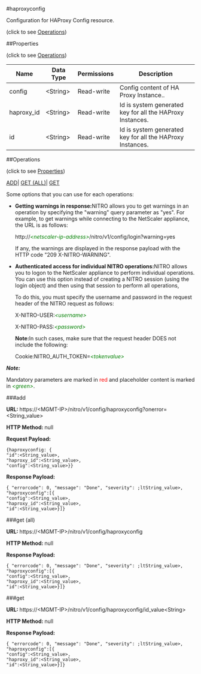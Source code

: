 #haproxyconfig



Configuration for HAProxy Config resource.

<span>(click to see [Operations](#operations))</span>



##Properties 

<span>(click to see [Operations](#operations))</span>





<table><thead><tr><th>Name</th><th>Data Type</th><th>Permissions</th><th>Description</th></tr></thead><tbody><tr><td>config</td><td>&lt;String></td><td>Read-write</td><td>Config content of HA Proxy Instance..</td></tr><tr><td>haproxy_id</td><td>&lt;String></td><td>Read-write</td><td>Id is system generated key for all the HAProxy Instances.</td></tr><tr><td>id</td><td>&lt;String></td><td>Read-write</td><td>Id is system generated key for all the HAProxy Instances.</td></tr></tbody></table>

##Operations 

<span>(click to see [Properties](#properties))</span>





[ADD](#add)| [GET (ALL)](#get-all)| [GET](#get)





Some options that you can use for each operations:

<ul><li><p><b>Getting warnings in response:</b>NITRO allows you to get warnings in an operation by specifying the "warning" query parameter as "yes". For example, to get warnings while connecting to the NetScaler appliance, the URL is as follows:</p><p>http://<span style="color:green;font-style:italic;">&lt;netscaler-ip-address&gt;</span>/nitro/v1/config/login?warning=yes</p><p>If any, the warnings are displayed in the response payload with the HTTP code "209 X-NITRO-WARNING".</p></li><li><p><b>Authenticated access for individual NITRO operations:</b>NITRO allows you to logon to the NetScaler appliance to perform individual operations. You can use this option instead of creating a NITRO session (using the login object) and then using that session to perform all operations,</p><p>To do this, you must specify the username and password in the request header of the NITRO request as follows:</p><p>X-NITRO-USER:<span style="color:green;font-style:italic;">&lt;username&gt;</span></p><p>X-NITRO-PASS:<span style="color:green;font-style:italic;">&lt;password&gt;</span></p><p><b>Note:</b>In such cases, make sure that the request header DOES not include the following:</p><p>Cookie:NITRO_AUTH_TOKEN=<span style="color:green;font-style:italic;">&lt;tokenvalue&gt;</span></p></li></ul>







***Note:*** 

Mandatory parameters are marked in <span style="color:#FF0000;">red</span> and placeholder content is marked in <span style="color:green;font-style:italic">&lt;green&gt;</span>.



###add







<b>URL: </b>https://&lt;MGMT-IP&gt;/nitro/v1/config/haproxyconfig?onerror=&lt;String_value&gt;

<b>HTTP Method: </b>null

<b>Request Payload: </b>
```
{haproxyconfig: {
"id":<String_value>,
"haproxy_id":<String_value>,
"config":<String_value>}}
```

<b>Response Payload: </b>
```
{ "errorcode": 0, "message": "Done", "severity": ;ltString_value>, "haproxyconfig":[{
"config":<String_value>,
"haproxy_id":<String_value>,
"id":<String_value>}]}
```







###get (all)







<b>URL: </b>https://&lt;MGMT-IP&gt;/nitro/v1/config/haproxyconfig

<b>HTTP Method: </b>null

<b>Response Payload: </b>
```
{ "errorcode": 0, "message": "Done", "severity": ;ltString_value>, "haproxyconfig":[{
"config":<String_value>,
"haproxy_id":<String_value>,
"id":<String_value>}]}
```







###get







<b>URL: </b>https://&lt;MGMT-IP&gt;/nitro/v1/config/haproxyconfig/id_value&lt;String&gt;

<b>HTTP Method: </b>null

<b>Response Payload: </b>
```
{ "errorcode": 0, "message": "Done", "severity": ;ltString_value>, "haproxyconfig":[{
"config":<String_value>,
"haproxy_id":<String_value>,
"id":<String_value>}]}
```







